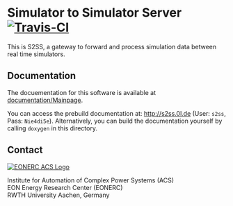 # Simulator to Simulator Server  [![Travis-CI](https://magnum.travis-ci.com/RWTH-ACS/S2SS.svg?token=9zFzh6dGWonz6LyBspW3&branch=master)](https://magnum.travis-ci.com/RWTH-ACS/S2SS)

This is S2SS, a gateway to forward and process simulation data between real time simulators.

## Documentation

The docuementation for this software is available at [documentation/Mainpage](documentation/Mainpage.md).

You can access the prebuild documentation at: http://s2ss.0l.de (User: `s2ss`, Pass: `Nie4di5e`).
Alternatively, you can build the documentation yourself by calling `doxygen` in this directory.

## Contact

[![EONERC ACS Logo](documentation/pictures/eonerc_logo.png)](http://www.acs.eonerc.rwth-aachen.de)

Institute for Automation of Complex Power Systems (ACS)  
EON Energy Research Center (EONERC)  
RWTH University Aachen, Germany  
